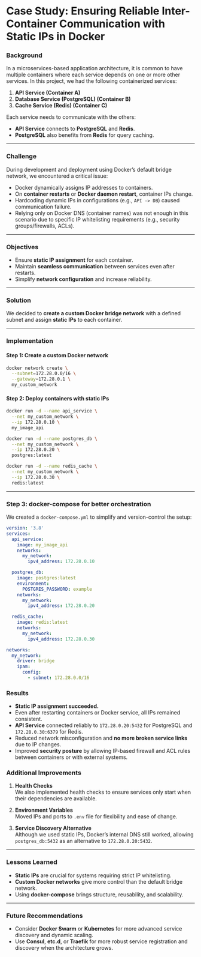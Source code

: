

# **Case Study: Ensuring Reliable Inter-Container Communication with Static IPs in Docker**

### **Background**

In a microservices-based application architecture, it is common to have multiple containers where each service depends on one or more other services. In this project, we had the following containerized services:

1. **API Service (Container A)**
2. **Database Service (PostgreSQL) (Container B)**
3. **Cache Service (Redis) (Container C)**

Each service needs to communicate with the others:
- **API Service** connects to **PostgreSQL** and **Redis**.
- **PostgreSQL** also benefits from **Redis** for query caching.

---

### **Challenge**

During development and deployment using Docker’s default bridge network, we encountered a critical issue:
- Docker dynamically assigns IP addresses to containers.
- On **container restarts** or **Docker daemon restart**, container IPs change.
- Hardcoding dynamic IPs in configurations (e.g., `API -> DB`) caused communication failure.
- Relying only on Docker DNS (container names) was not enough in this scenario due to specific IP whitelisting requirements (e.g., security groups/firewalls, ACLs).

---

### **Objectives**
- Ensure **static IP assignment** for each container.
- Maintain **seamless communication** between services even after restarts.
- Simplify **network configuration** and increase reliability.

---

### **Solution**

We decided to **create a custom Docker bridge network** with a defined subnet and assign **static IPs** to each container.

---

### **Implementation**

#### **Step 1: Create a custom Docker network**

```bash
docker network create \
  --subnet=172.28.0.0/16 \
  --gateway=172.28.0.1 \
  my_custom_network
```

#### **Step 2: Deploy containers with static IPs**

```bash
docker run -d --name api_service \
  --net my_custom_network \
  --ip 172.28.0.10 \
  my_image_api

docker run -d --name postgres_db \
  --net my_custom_network \
  --ip 172.28.0.20 \
  postgres:latest

docker run -d --name redis_cache \
  --net my_custom_network \
  --ip 172.28.0.30 \
  redis:latest
```

---

### **Step 3: docker-compose for better orchestration**

We created a `docker-compose.yml` to simplify and version-control the setup:

```yaml
version: '3.8'
services:
  api_service:
    image: my_image_api
    networks:
      my_network:
        ipv4_address: 172.28.0.10

  postgres_db:
    image: postgres:latest
    environment:
      POSTGRES_PASSWORD: example
    networks:
      my_network:
        ipv4_address: 172.28.0.20

  redis_cache:
    image: redis:latest
    networks:
      my_network:
        ipv4_address: 172.28.0.30

networks:
  my_network:
    driver: bridge
    ipam:
      config:
        - subnet: 172.28.0.0/16
```

### **Results**

- **Static IP assignment succeeded.**
- Even after restarting containers or Docker service, all IPs remained consistent.
- **API Service** connected reliably to `172.28.0.20:5432` for PostgreSQL and `172.28.0.30:6379` for Redis.
- Reduced network misconfiguration and **no more broken service links** due to IP changes.
- Improved **security posture** by allowing IP-based firewall and ACL rules between containers or with external systems.



### **Additional Improvements**

1. **Health Checks**  
   We also implemented health checks to ensure services only start when their dependencies are available.
   
2. **Environment Variables**  
   Moved IPs and ports to `.env` file for flexibility and ease of change.

3. **Service Discovery Alternative**  
   Although we used static IPs, Docker’s internal DNS still worked, allowing `postgres_db:5432` as an alternative to `172.28.0.20:5432`.

---

### **Lessons Learned**

- **Static IPs** are crucial for systems requiring strict IP whitelisting.
- **Custom Docker networks** give more control than the default bridge network.
- Using **docker-compose** brings structure, reusability, and scalability.

---

### **Future Recommendations**

- Consider **Docker Swarm** or **Kubernetes** for more advanced service discovery and dynamic scaling.
- Use **Consul**, **etc.d**, or **Traefik** for more robust service registration and discovery when the architecture grows.
